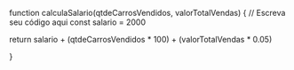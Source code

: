 function calculaSalario(qtdeCarrosVendidos, valorTotalVendas) {
 // Escreva seu código aqui
  const salario = 2000
 
  return salario + (qtdeCarrosVendidos * 100) + (valorTotalVendas * 0.05)
 
}
